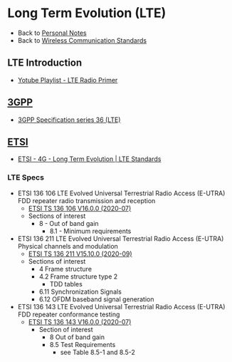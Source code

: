 # Long Term Evolution (LTE)

- Back to [Personal Notes](../README.md)
- Back to [Wireless Communication Standards](README.md)

## LTE Introduction

- [Yotube Playlist - LTE Radio Primer](https://www.youtube.com/playlist?list=PLgQvzsPaZX_Zmvc17FPPEcdgQGcoIzLrn)

## [3GPP](https://www.3gpp.org/)

- [3GPP Specification series 36 (LTE)][3GPP_36]

[3GPP_36]: https://www.3gpp.org/DynaReport/36-series.htm

## [ETSI](https://www.etsi.org/)

- [ETSI - 4G - Long Term Evolution | LTE Standards](https://www.etsi.org/technologies/mobile/4g)

### LTE Specs

- ETSI 136 106 LTE Evolved Universal Terrestrial Radio Access (E-UTRA) FDD repeater radio transmission and reception
  - [ETSI TS 136 106 V16.0.0 (2020-07)][136_106_V16.0.0]
  - Sections of interest
    - 8 - Out of band gain
      - 8.1 - Minimum requirements
- ETSI 136 211 LTE Evolved Universal Terrestrial Radio Access (E-UTRA) Physical channels and modulation
  - [ETSI TS 136 211 V15.10.0 (2020-09)][136_211_V15.10.0]
  - Sections of interest
    - 4 Frame structure
    - 4.2 Frame structure type 2
      - TDD tables
    - 6.11 Synchronization Signals
    - 6.12 OFDM baseband signal generation
- ETSI 136 143 LTE Evolved Universal Terrestrial Radio Access (E-UTRA) FDD repeater conformance testing  
  - [ETSI TS 136 143 V16.0.0 (2020-07)][136_143_V16.0.0]
    - Section of interest
      - 8 Out of band gain
      - 8.5 Test Requirements
        - see Table 8.5-1 and 8.5-2

[136_106_V16.0.0]: https://www.etsi.org/deliver/etsi_ts/136100_136199/136106/16.00.00_60/ts_136106v160000p.pdf
[136_211_V15.10.0]: https://www.etsi.org/deliver/etsi_ts/136200_136299/136211/15.10.00_60/ts_136211v151000p.pdf
[136_143_V16.0.0]: https://www.etsi.org/deliver/etsi_ts/136100_136199/136143/16.00.00_60/ts_136143v160000p.pdf
